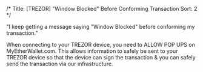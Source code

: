 /*
Title: [TREZOR] "Window Blocked" Before Conforming Transaction
Sort: 2
*/

"I keep getting a message saying "Window Blocked" before conforming my transaction."

When connecting to your TREZOR device, you need to ALLOW POP UPS on MyEtherWallet.com. This allows information to safely be sent to your TREZOR device so that the device can sign the transaction & you can safely send the transaction via our infrastructure.
